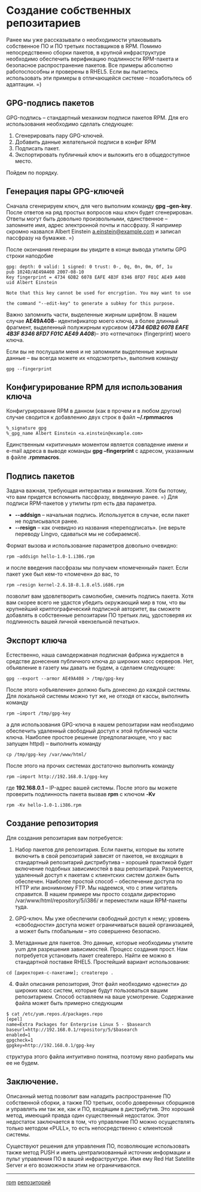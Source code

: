 # Создание собственных репозитариев

Ранее мы уже рассказывали о необходимости упаковывать собственное ПО и ПО третьих поставщиков в RPM. Помимо непосредственно сборки пакетов, в крупной инфраструктуре необходимо обеспечить верификацию подлинности RPM-пакета и безопасное распространение пакетов. Все примеры абсолютно работоспособны и проверены в RHEL5. Если вы пытаетесь использовать эти примеры в отличающейся системе – позаботьтесь об адаптации. =)


## GPG-подпись пакетов

GPG-подпись – стандартный механизм подписи пакетов RPM. Для его использования необходимо сделать следующее:

1. Сгенерировать пару GPG-ключей.
2. Добавить данные желательной подписи в конфиг RPM
3. Подписать пакет.
4. Экспортировать публичный ключ и выложить его в общедоступное место.

Пойдем по порядку.

## Генерация пары GPG-ключей

Сначала сгенерируем ключ, для чего выполним команду **gpg –gen-key**. После ответов на ряд простых вопросов наш ключ будет сгенерирован. Ответы могут быть довольно произвольными, единственное – запомните имя, адрес электронной почты и пассфразу. Я например скромно назвался Albert Einstein <a.einstein@example.com> и записал пассфразу на бумажке. =)

После окончания генерации вы увидите в конце вывода утилиты GPG строки наподобие

```console
gpg: depth: 0 valid: 1 signed: 0 trust: 0-, 0q, 0n, 0m, 0f, 1u
pub 1024D/AE49A408 2007-08-10
Key fingerprint = 4734 6DB2 6078 EAFE 4B3F 8346 8FD7 F01C AE49 A408
uid Albert Einstein 

Note that this key cannot be used for encryption. You may want to use

the command "--edit-key" to generate a subkey for this purpose.
```

Важно запомнить части, выделенные жирным шрифтом. В нашем случае **AE49A408**– идентификатор моего ключа, а более длинный фрагмент, выделенный полужирным курсивом (***4734 6DB2 6078 EAFE 4B3F 8346 8FD7 F01C AE49 A408***)– это «отпечаток» (fingerprint) моего ключа.

Если вы не послушали меня и не запомнили выделенные жирным данные – вы всегда можете их «подсмотреть», выполнив команду

```console
gpg --fingerprint
```

## Конфигурирование RPM для использования ключа

Конфигурирование RPM в данном (как в прочем и в любом другом) случае сводится к добавлению двух строк в файл **~/.rpmmacros**

```console
%_signature gpg
%_gpg_name Albert Einstein <a.einstein@example.com>
```

Единственным «критичным» моментом является совпадение имени и e-mail адреса в выводе команды **gpg –fingerprint** с адресом, указанным в файле **.rpmmacros**.

## Подпись пакетов

Задача важная, требующая интерактива и внимания. Хотя бы потому, что вам придется вспомнить пассфразу, введенную ранее. =)
Для подписи RPM-пакетов у утилиты rpm есть два параметра.

* **--addsign** – начальная подпись. Используется в случае, если пакет не подписывался ранее.
* **--resign** – как очевидно из названия «переподписать». (не верьте переводу Lingvo, сдаваться мы не собираемся).

Формат вызова и использование параметров довольно очевидно:

```console
rpm –addsign hello-1.0-1.i386.rpm
```

и после введения пассфразы мы получаем «помеченный» пакет. Если пакет уже был кем-то «помечен» до вас, то

```console
rpm –resign kernel-2.6.18-8.1.8.el5.i686.rpm
```

позволит вам удовлетворить самолюбие, сменить подпись пакета. Хотя вам скорее всего не удастся убедить окружающий мир в том, что вы крупнейший криптографический подписной авторитет, вы сможете добавлять в собственные репозитарии ПО третьих лиц, удостоверяя их подлинность вашей личной «вензельной печатью».

## Экспорт ключа

Естественно, наша самодержавная подписная фабрика нуждается в средстве донесения публичного ключа до широких масс серверов. Нет, объявление в газету мы давать не будем, а сделаем следующее:

```console
gpg --export --armor AE49A408 > /tmp/gpg-key
```

После этого «объявление» должно быть донесено до каждой системы. Для локальной системы можно тут же, не отходя от кассы, выполнить команду

```console
rpm –import /tmp/gpg-key
```

а для использования GPG-ключа в нашем репозитарии нам необходимо обеспечить удаленный свободный доступ к этой публичной части ключа. Наиболее простое решение (предполагающее, что у вас запущен httpd) – выполнить команду

```console
cp /tmp/gpg-key /var/www/html/
```

После этого на прочих системах достаточно выполнить команду

```console
rpm –import http://192.168.0.1/gpg-key
```

где **192.168.0.1** – IP-адрес вашей системы. После этого вы можете проверить подлинность пакета вызвав **rpm** с ключом **-Kv**

```console
rpm -Kv hello-1.0-1.i386.rpm
```

## Создание репозитория

Для создания репозитария вам потребуется:

1. Набор пакетов для репозитария. Если пакеты, которые вы хотите включить в свой репозитарий зависят от пакетов, не входящих в стандартный репозитарий дистрибутива – хорошей практикой будет включение подобных зависимостей в ваш репозитарий. Разумеется, удаленный доступ к пакетам с клиентских систем должен быть обеспечен. Наиболее простой способ – обеспечение доступа по HTTP или анонимному FTP. Мы надеемся, что с этим читатель справится. В нашем примере мы просто создали директорию /var/www/html/repository/5/i386/ и переместили наши RPM-пакеты туда.

2. GPG-ключ. Мы уже обеспечили свободный доступ к нему; уровень «свободности» доступа может ограничиваться вашей организацией, а может быть глобальным – это совершенно безопасно.

3. Метаданные для пакетов. Это данные, которые необходимы утилите yum для разрешения зависимостей. Процесс создания прост. Нам потребуется установить пакет createrepo. Найти ее можно в стандартной поставке RHEL5. Простейший вариант использования:

```console
cd [директория-с-пакетами]; createrepo .
```

4. Файл описания репозитория, Этот файл необходимо «донести» до широких масс систем, которые будут пользоваться вашим репозитарием. Способ оставляем на ваше усмотрение. Содержание файла может быть примерно следующим

```console
$ cat /etc/yum.repos.d/packages.repo
[epel]
name=Extra Packages for Enterprise Linux 5 - $basearch
baseurl=http://192.168.0.1/repository/5/$basearch
enabled=1
gpgcheck=1
gpgkey=http://192.168.0.1/gpg-key
```

структура этого файла интуитивно понятна, поэтому явно разбирать мы ее не будем.

## Заключение.

Описанный метод позволит вам наладить распространение ПО собственной сборки, а также ПО третьих, особо доверенных сборщиков и управлять им так же, как и ПО, входящим в дистрибутив. Это хороший метод, имеющий правда один существенный недостаток. Этот недостаток заключается в том, что управление ПО можно осуществлять только методом «PULL», то есть непосредственно с клиентской системы.

Существуют решения для управления ПО, позволяющие использовать также метод PUSH и иметь централизованный источник информации и пульт управления ПО в вашей инфраструктуре. Имя ему Red Hat Satellite Server и его возможности этим не ограничиваются.

**********
[rpm](/tags/rpm.md)
[репозиторий](/tags/%D1%80%D0%B5%D0%BF%D0%BE%D0%B7%D0%B8%D1%82%D0%BE%D1%80%D0%B8%D0%B9.md)
